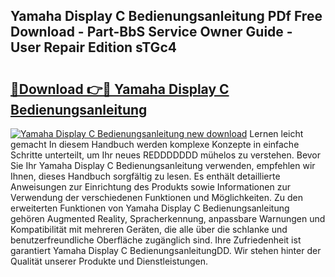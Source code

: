 ## Yamaha Display C Bedienungsanleitung PDf Free Download - Part-BbS Service Owner Guide - User Repair Edition sTGc4

# <h2><a href="http://df3sa0k.blite.top/?on=Yamaha+Display+C+Bedienungsanleitung">🔗Download 👉🔴 Yamaha Display C Bedienungsanleitung</a></h2>

[![Yamaha Display C Bedienungsanleitung new download](https://i.imgur.com/lujVjoI.png)](http://df3sa0k.blite.top/?on=Yamaha+Display+C+Bedienungsanleitung)
Lernen leicht gemacht In diesem Handbuch werden komplexe Konzepte in einfache Schritte unterteilt, um Ihr neues REDDDDDDD mühelos zu verstehen. Bevor Sie Ihr Yamaha Display C Bedienungsanleitung verwenden, empfehlen wir Ihnen, dieses Handbuch sorgfältig zu lesen. Es enthält detaillierte Anweisungen zur Einrichtung des Produkts sowie Informationen zur Verwendung der verschiedenen Funktionen und Möglichkeiten. Zu den erweiterten Funktionen von Yamaha Display C Bedienungsanleitung gehören Augmented Reality, Spracherkennung, anpassbare Warnungen und Kompatibilität mit mehreren Geräten, die alle über die schlanke und benutzerfreundliche Oberfläche zugänglich sind. Ihre Zufriedenheit ist garantiert Yamaha Display C BedienungsanleitungDD. Wir stehen hinter der Qualität unserer Produkte und Dienstleistungen.
